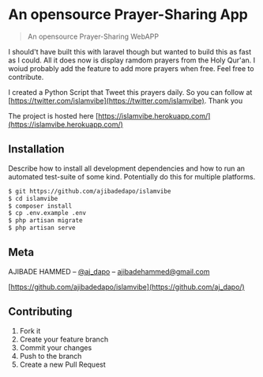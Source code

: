 #  An opensource Prayer-Sharing App
>  An opensource Prayer-Sharing WebAPP

I should't have built this with laravel though but wanted to build this as fast as I could. 
All it does now is display ramdom prayers from the Holy Qur'an. I woiud probably add the feature to add more prayers when free.
Feel free to contribute.

I created a Python Script that Tweet this prayers daily. So you can follow at  [https://twitter.com/islamvibe](https://twitter.com/islamvibe). Thank you

The project is hosted here [https://islamvibe.herokuapp.com/](https://islamvibe.herokuapp.com/)

## Installation

Describe how to install all development dependencies and how to run an automated test-suite of some kind. Potentially do this for multiple platforms.

```sh
$ git https://github.com/ajibadedapo/islamvibe
$ cd islamvibe
$ composer install
$ cp .env.example .env
$ php artisan migrate
$ php artisan serve

```


## Meta

AJIBADE HAMMED – [@aj_dapo](https://twitter.com/aj_dapo) – ajibadehammed@gmail.com


[https://github.com/ajibadedapo/islamvibe](https://github.com/aj_dapo/)

## Contributing

1. Fork it
2. Create your feature branch 
3. Commit your changes 
4. Push to the branch 
5. Create a new Pull Request

<!-- Markdown link & img dfn's -->
[npm-image]: https://img.shields.io/npm/v/datadog-metrics.svg?style=flat-square
[npm-url]: https://npmjs.org/package/datadog-metrics
[npm-downloads]: https://img.shields.io/npm/dm/datadog-metrics.svg?style=flat-square
[travis-image]: https://img.shields.io/travis/dbader/node-datadog-metrics/master.svg?style=flat-square
[travis-url]: https://travis-ci.org/dbader/node-datadog-metrics
[wiki]: https://github.com/yourname/yourproject/wiki
